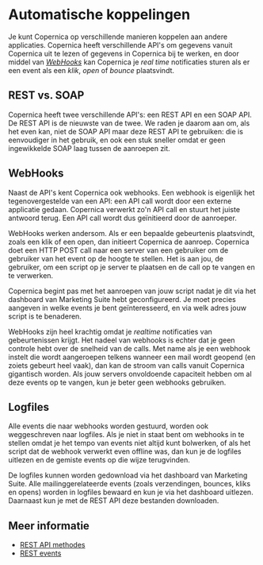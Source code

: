 # Automatische koppelingen

Je kunt Copernica op verschillende manieren koppelen aan andere applicaties.
Copernica heeft verschillende API's om gegevens vanuit Copernica uit te
lezen of gegevens in Copernica bij te werken, en door middel van [*WebHooks*](./webhooks) 
kan Copernica je *real time* notificaties sturen als er een event als
een *klik*, *open* of *bounce* plaatsvindt.

## REST vs. SOAP

Copernica heeft twee verschillende API's: een REST API en een SOAP API. De 
REST API is de nieuwste van de twee. We raden je daarom aan om, als het even
kan, niet de SOAP API maar deze REST API te gebruiken: die is eenvoudiger 
in het gebruik, en ook een stuk sneller omdat er geen ingewikkelde SOAP laag 
tussen de aanroepen zit. 

## WebHooks

Naast de API's kent Copernica ook webhooks. Een webhook is
eigenlijk het tegenovergestelde van een API: een API call wordt door een
externe applicatie gedaan. Copernica verwerkt zo'n API call en stuurt het 
juiste antwoord terug. Een API call wordt dus geïnitieerd door de aanroeper.

WebHooks werken andersom. Als er een bepaalde gebeurtenis plaatsvindt,
zoals een klik of een open, dan initieert Copernica de aanroep. Copernica doet
een HTTP POST call naar een server van een gebruiker om de gebruiker van het
event op de hoogte te stellen. Het is aan jou, de gebruiker, om een script op 
je server te plaatsen en de call op te vangen en te verwerken.

Copernica begint pas met het aanroepen van jouw script nadat je dit via het
dashboard van Marketing Suite hebt geconfigureerd. Je moet precies aangeven
in welke events je bent geïnteresseerd, en via welk adres jouw script is
te benaderen.

WebHooks zijn heel krachtig omdat je *realtime* notificaties van 
gebeurtenissen krijgt. Het nadeel van webhooks is echter dat je geen 
controle hebt over de snelheid van de calls. Met name als je een webhook 
instelt die wordt aangeroepen telkens wanneer een mail wordt geopend (en
zoiets gebeurt heel vaak), dan kan de stroom van calls vanuit Copernica 
gigantisch worden. Als jouw servers onvoldoende capaciteit hebben om al deze 
events op te vangen, kun je beter geen webhooks gebruiken.

## Logfiles

Alle events die naar webhooks worden gestuurd, worden ook weggeschreven
naar logfiles. Als je niet in staat bent om webhooks in te stellen omdat
je het tempo van events niet altijd kunt bolwerken, of als het script dat 
de webhook verwerkt even offline was, dan kun je de logfiles uitlezen 
en de gemiste events op die wijze terugvinden.

De logfiles kunnen worden gedownload via het dashboard van Marketing Suite. 
Alle mailinggerelateerde events (zoals verzendingen, bounces, kliks en opens)
worden in logfiles bewaard en kun je via het dashboard uitlezen. Daarnaast
kun je met de REST API deze bestanden downloaden.

## Meer informatie

* [REST API methodes](./rest-api)
* [REST events](./rest-get-events)
